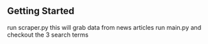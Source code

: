## Getting Started

run scraper.py this will grab data from news articles
run main.py and checkout the 3 search terms